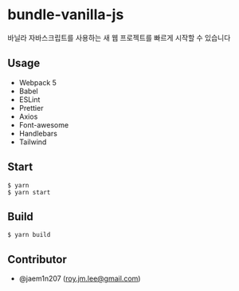 # bundle-vanilla-js

바닐라 자바스크립트를 사용하는 새 웹 프로젝트를 빠르게 시작할 수 있습니다

## Usage
- Webpack 5
- Babel
- ESLint
- Prettier
- Axios
- Font-awesome
- Handlebars
- Tailwind

## Start
```
$ yarn
$ yarn start
```

## Build

```
$ yarn build
```

## Contributor

- @jaem1n207 (<roy.jm.lee@gmail.com>)
